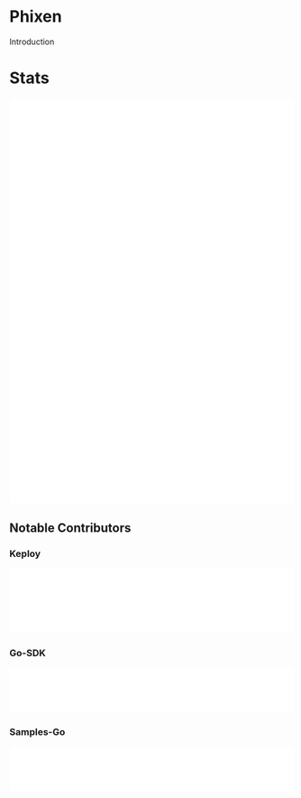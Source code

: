 # Phixen
Introduction


# Stats

![Metrics](./github-metrics.svg)

## Notable Contributors
### Keploy
![Keploy](./metrics.plugin.contributors.svg)

### Go-SDK
![Keploy1](./metrics.plugin.contributors1.svg)

### Samples-Go
![Keploy2](./metrics.plugin.contributors2.svg)

